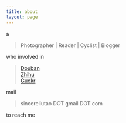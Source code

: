 ```yaml
---
title: about
layout: page
---
```


a

> Photographer | Reader | Cyclist | Blogger

who involved in 

> [Douban](http://www.douban.com/people/silentvally)    
> [Zhihu](http://www.zhihu.com/people/silentvally)   
> [Guokr](http://www.guokr.com/i/1684150066)

mail 

> sincereliutao DOT gmail DOT com

to reach me
